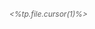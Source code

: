 <div style="text-align: right; opacity: 0.7; font-size: 12px; font-style: italic"><%tp.file.cursor(1)%></div>